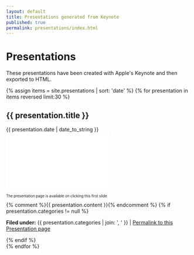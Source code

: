 ```yaml
---
layout: default
title: Presentations generated from Keynote
published: true
permalink: presentations/index.html
---
```


<h1>Presentations</h1>

<p>These presentations have been created with Apple's Keynote and then exported to HTML.</p>

<div class="posts">

{% assign items = site.presentations | sort: 'date' %}
  {% for presentation in items reversed limit:30 %}
  <div class="post">
  <h2>{{ presentation.title }}</h2>
  <span class="post-date">{{ presentation.date | date_to_string }}</span>
  <div style="position:relative;">
  <iframe src="/keynotes/{{ presentation.folder }}/assets/player/KeynoteDHTMLPlayer.html" width="280" height="156" style="padding:1px;margin:0;" frameborder="0"></iframe>
  <a title="see the complete presentation" href="{{ site.baseurl }}{{ presentation.url }}" style="position:absolute; top:0px; left:0px; width:280px; height:156px; z-index:5;"></a>
  <p class="caption" style="font-size:70%;">The presentation page is available on clicking this first slide</p>
  </div>
  {% comment %}{{ presentation.content }}{% endcomment %}
  {% if presentation.categories != null %}
  <p><b>Filed under:</b> {{ presentation.categories | join: ', ' }} | <a href="{{ site.baseurl }}{{ presentation.url }}">Permalink to this Presentation page</a></p>
  {% endif %}
  </div>
  {% endfor %}
</div>
